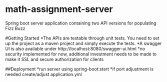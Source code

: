 # math-assignment-server
Spring boot server application containing two API versions for populating Fizz Buzz

#Getting Started
*The APIs are testable through unit tests. You need to set up the project as a maven project and simply execute the tests.
*A swagger UI is also available under http://localhost:8080/swagger-ui.html
*no security implemented for now, additional investment needs to be made to make it SSL and secure authorization for clients

##Deployment
*run server using spring-boot:start
*if port adjustment is needed create/adjust application.yml
